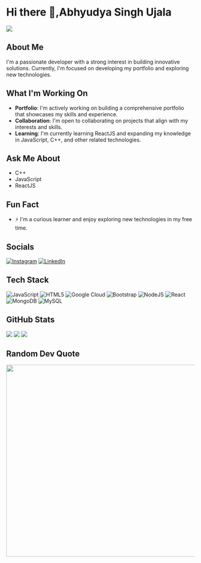 **Hi there 👋,Abhyudya Singh Ujala**
==========================

[![](https://visitcount.itsvg.in/api?id=abhyudy&icon=0&color=0)](https://visitcount.itsvg.in)

**About Me**
------------

I'm a passionate developer with a strong interest in building innovative solutions. Currently, I'm focused on developing my portfolio and exploring new technologies.

**What I'm Working On**
---------------------

* **Portfolio**: I'm actively working on building a comprehensive portfolio that showcases my skills and experience.
* **Collaboration**: I'm open to collaborating on projects that align with my interests and skills.
* **Learning**: I'm currently learning ReactJS and expanding my knowledge in JavaScript, C++, and other related technologies.

**Ask Me About**
----------------

* C++
* JavaScript
* ReactJS

**Fun Fact**
------------

* ⚡️ I'm a curious learner and enjoy exploring new technologies in my free time.

**Socials**
------------

[![Instagram](https://img.shields.io/badge/Instagram-%23E4405F.svg?logo=Instagram&logoColor=white)](https://instagram.com/abhyudya_singh03)
[![LinkedIn](https://img.shields.io/badge/LinkedIn-%230077B5.svg?logo=linkedin&logoColor=white)](https://linkedin.com/in/abhyudya-singh-ujala-505122207/)

**Tech Stack**
-------------

![JavaScript](https://img.shields.io/badge/javascript-%23323330.svg?style=for-the-badge&logo=javascript&logoColor=%23F7DF1E)
![HTML5](https://img.shields.io/badge/html5-%23E34F26.svg?style=for-the-badge&logo=html5&logoColor=white)
![Google Cloud](https://img.shields.io/badge/Google%20Cloud-%234285F4.svg?style=for-the-badge&logo=google-cloud&logoColor=white)
![Bootstrap](https://img.shields.io/badge/bootstrap-%23563D7C.svg?style=for-the-badge&logo=bootstrap&logoColor=white)
![NodeJS](https://img.shields.io/badge/node.js-6DA55F?style=for-the-badge&logo=node.js&logoColor=white)
![React](https://img.shields.io/badge/react-%2320232a.svg?style=for-the-badge&logo=react&logoColor=%2361DAFB)
![MongoDB](https://img.shields.io/badge/MongoDB-%234ea94b.svg?style=for-the-badge&logo=mongodb&logoColor=white)
![MySQL](https://img.shields.io/badge/mysql-%2300f.svg?style=for-the-badge&logo=mysql&logoColor=white)

**GitHub Stats**
----------------

![](https://github-readme-stats.vercel.app/api?username=abhyudy&theme=dark&hide_border=false&include_all_commits=false&count_private=false)
![](https://github-readme-streak-stats.herokuapp.com/?user=abhyudy&theme=dark&hide_border=false)
![](https://github-readme-stats.vercel.app/api/top-langs/?username=abhyudy&theme=dark&hide_border=false&include_all_commits=false&count_private=false&layout=compact)

**Random Dev Quote**
--------------------

<img src="https://random-memer.herokuapp.com/" width="512px"/>

